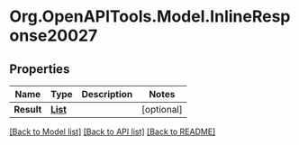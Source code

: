 # Org.OpenAPITools.Model.InlineResponse20027
## Properties

Name | Type | Description | Notes
------------ | ------------- | ------------- | -------------
**Result** | [**List<Watcher>**](Watcher.md) |  | [optional] 

[[Back to Model list]](../README.md#documentation-for-models) [[Back to API list]](../README.md#documentation-for-api-endpoints) [[Back to README]](../README.md)

